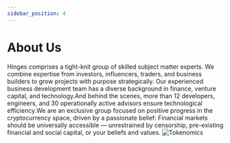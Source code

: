 ```yaml
---
sidebar_position: 4
---
```


# About Us

Hinges comprises a tight-knit group of skilled subject matter experts. We combine expertise from investors, influencers, traders, and business builders to grow projects with purpose strategically. Our experienced business development team has a diverse background in finance, venture capital, and technology.And behind the scenes, more than 12 developers, engineers, and 30 operationally active advisors ensure technological efficiency.We are an exclusive group focused on positive progress in the cryptocurrency space, driven by a passionate belief: Financial markets should be universally accessible — unrestrained by censorship, pre-existing financial and social capital, or your beliefs and values.
![Tokenomics](https://www.hedgeplus.io/images/aboutus.svg)
